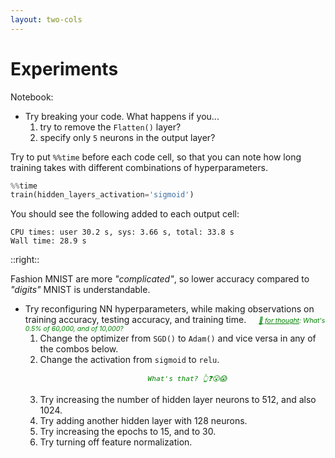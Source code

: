 ```yaml
---
layout: two-cols
---
```


# Experiments

Notebook: 

- Try breaking your code.  What happens if you...
  1. try to remove the `Flatten()` layer?
  2. specify only `5` neurons in the output layer?

Try to put `%%time` before each code cell, so that you can note how long training
takes with different combinations of hyperparameters.

```py
%%time
train(hidden_layers_activation='sigmoid')
```

You should see the following added to each output cell:
```
CPU times: user 30.2 s, sys: 3.66 s, total: 33.8 s
Wall time: 28.9 s
```

::right::

Fashion MNIST are more _"complicated"_, so lower accuracy compared to 
_"digits"_ MNIST is understandable.
- Try reconfiguring NN hyperparameters, while making observations on
  training accuracy, testing accuracy, and training time.
  <small><u>🍲 for thought</u>:  What's 0.5% of 60,000, and of 10,000?</small>
  1. Change the optimizer from `SGD()` to `Adam()` and vice versa in any of the combos below.
  2. Change the activation from `sigmoid` to `relu`. 
     -                           What's that? 👆❓😮😱
  3. Try increasing the number of hidden layer neurons to 512, and also 1024.
  4. Try adding another hidden layer with 128 neurons.
  5. Try increasing the epochs to 15, and to 30.
  6. Try turning off feature normalization.

<style>
  li li li {
    list-style: none;
  }

  li li li code {
    color: green;
    font-size: 0.8em;
    font-style: italic;
  }

  small {
    font-style: italic !important;
    color: green;
    font-size: 0.75em;
    margin-left: 16px;
  }
</style>